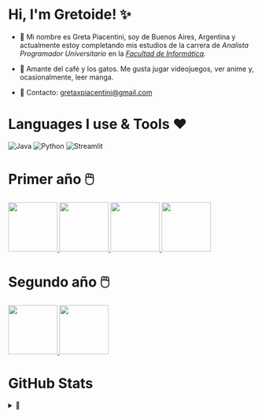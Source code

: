 

# Hi, I'm Gretoide! ✨
   
- 🦇 Mi nombre es Greta Piacentini, soy de Buenos Aires, Argentina y actualmente estoy completando mis estudios de la carrera de _Analista Programador Universitario_ en la _[Facultad de Informática](https://www.info.unlp.edu.ar/)._

- 🌙 Amante del café y los gatos. Me gusta jugar videojuegos, ver anime y, ocasionalmente, leer manga.

- 💌 Contacto: <a href="gretaxpiacentini@gmail.com">gretaxpiacentini@gmail.com</a>

# Languages I use & Tools ❤️
![Java](https://img.shields.io/badge/Java-7C9362?style=for-the-badge&logo=java&logoColor=D9E4C3)
![Python](https://img.shields.io/badge/Python-A8B988?style=for-the-badge&logo=python&logoColor=D9E4C3)
![Streamlit](https://img.shields.io/badge/Streamlit-CCD5AE?style=for-the-badge&logo=streamlit&logoColor=E9EDC9)
 
# Primer año 🖱️

<div>
    <a href="https://github.com/gretoide/CADP">
      <img height="100px" src="https://github-readme-stats.vercel.app/api/pin/?username=gretoide&repo=CADP&theme=merko" />
    </a>
   <a href="https://github.com/gretoide/Taller-de-Programacion">
      <img height="100px" src="https://github-readme-stats.vercel.app/api/pin/?username=gretoide&repo=Taller-de-Programacion&theme=merko" />
    </a> 
   <a href="https://github.com/gretoide/Organizacion-de-Computadoras">
      <img height="100px" src="https://github-readme-stats.vercel.app/api/pin/?username=gretoide&repo=Organizacion-de-Computadoras&theme=merko" />
    </a>
   <a href="https://github.com/gretoide/Arquitectura-de-Computadoras">
      <img height="100px" src="https://github-readme-stats.vercel.app/api/pin/?username=gretoide&repo=Arquitectura-de-Computadoras&theme=merko" />
    </a> 
</div>

# Segundo año 🖱️

<div>
    <a href="https://github.com/gretoide/Python">
      <img height="100px" src="https://github-readme-stats.vercel.app/api/pin/?username=gretoide&repo=Python&theme=date_night" />
    </a>
   <a href="https://github.com/gretoide/OO1">
      <img height="100px" src="https://github-readme-stats.vercel.app/api/pin/?username=gretoide&repo=OO1&theme=date_night" />
    </a> 

# GitHub Stats
<details>
  <summary>📖</summary>
  <br>
  <img src="https://github-readme-stats.vercel.app/api?username=gretoide&theme=date_night&show_icons=true&hide_border=false&count_private=true" alt="gretoide's Stats">
  <img src="https://github-readme-streak-stats.herokuapp.com/?user=gretoide&theme=date_night&hide_border=false" alt="gretoide's Streak">
  <img src="https://github-readme-stats.vercel.app/api/top-langs/?username=gretoide&theme=date_night&show_icons=true&hide_border=false&layout=compact" alt="gretoide's Top Languages">
</details>
